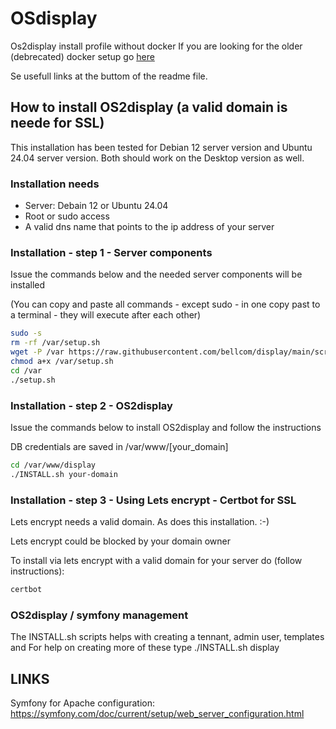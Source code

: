 # OSdisplay
Os2display install profile without docker
If you are looking for the older (debrecated) docker setup go [here](https://github.com/os2display/os2display-docker-compose)

Se usefull links at the buttom of the readme file. 

## How to install OS2display (a valid domain is neede for SSL)
This installation has been tested for Debian 12 server version and Ubuntu 24.04 server version. 
Both should work on the Desktop version as well. 

### Installation needs
- Server: Debain 12 or Ubuntu 24.04
- Root or sudo access
- A valid dns name that points to the ip address of your server

### Installation - step 1 - Server components
Issue the commands below and the needed server components will be installed  

(You can copy and paste all commands - except sudo - in one copy past to a terminal - they will execute after each other)

```bash
sudo -s
rm -rf /var/setup.sh
wget -P /var https://raw.githubusercontent.com/bellcom/display/main/scripts/setup.sh 
chmod a+x /var/setup.sh
cd /var
./setup.sh
```

### Installation - step 2 - OS2display
Issue the commands below to install OS2display and follow the instructions

DB credentials are saved in /var/www/[your_domain]
```bash
cd /var/www/display
./INSTALL.sh your-domain
```

### Installation - step 3 - Using Lets encrypt - Certbot for SSL
Lets encrypt needs a valid domain. As does this installation. :-)

Lets encrypt could be blocked by your domain owner

To install via lets encrypt with a valid domain for your server do (follow instructions): 


```bash
certbot
```

### OS2display / symfony management
The INSTALL.sh scripts helps with creating a tennant, admin user, templates and 
For help on creating more of these type ./INSTALL.sh display

## LINKS
Symfony for Apache configuration: https://symfony.com/doc/current/setup/web_server_configuration.html
 
